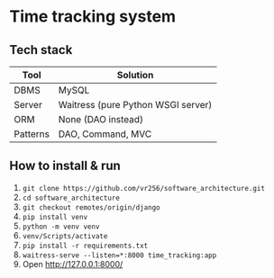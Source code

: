 # Time tracking system  

## Tech stack
| Tool      | Solution                           |
|-----------|------------------------------------|
| DBMS      | MySQL                              |
| Server    | Waitress (pure Python WSGI server) |
| ORM       | None (DAO instead)                 |
| Patterns  | DAO, Command, MVC                  |    

## How to install & run
1. `git clone https://github.com/vr256/software_architecture.git`
2. `cd software_architecture` 
3. `git checkout remotes/origin/django`
4. `pip install venv`  
5. `python -m venv venv`  
6. `venv/Scripts/activate`  
7. `pip install -r requirements.txt`  
8. `waitress-serve --listen=*:8000 time_tracking:app`
9. Open http://127.0.0.1:8000/